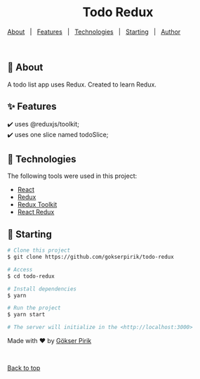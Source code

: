 

<h1 align="center">Todo Redux</h1>


  <a href="#dart-about">About</a> &#xa0; | &#xa0; 
  <a href="#sparkles-features">Features</a> &#xa0; | &#xa0;
  <a href="#rocket-technologies">Technologies</a> &#xa0; | &#xa0;
  <a href="#checkered_flag-starting">Starting</a> &#xa0; | &#xa0;
  <a href="https://github.com/gokserpirik" target="_blank">Author</a>
</p>

<br>

## :dart: About ##

A todo list app uses Redux. Created to learn Redux.

## :sparkles: Features ##

:heavy_check_mark: uses @reduxjs/toolkit;\
:heavy_check_mark: uses one slice named todoSlice;

## :rocket: Technologies ##

The following tools were used in this project:

- [React](https://reactjs.org/)
- [Redux](https://redux.js.org/)
- [Redux Toolkit](https://redux-toolkit.js.org/)
- [React Redux](https://react-redux.js.org/)


## :checkered_flag: Starting ##

```bash
# Clone this project
$ git clone https://github.com/gokserpirik/todo-redux

# Access
$ cd todo-redux

# Install dependencies
$ yarn

# Run the project
$ yarn start

# The server will initialize in the <http://localhost:3000>
```


Made with :heart: by <a href="https://github.com/gokserpirik" target="_blank">Gökser Pirik</a>

&#xa0;

<a href="#top">Back to top</a>
